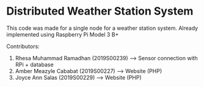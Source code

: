 # Distributed Weather Station System
This code was made for a single node for a weather station system.
Already implemented using Raspberry Pi Model 3 B+
<br />

Contributors:<br />
1. Rhesa Muhammad Ramadhan (2019S00239) --> Sensor connection with RPi + database <br />
2. Amber Meazyle Cababat (2019S00227) --> Website (PHP)<br />
3. Joyce Ann Salas (2019S00229) --> Website (PHP)<br />

